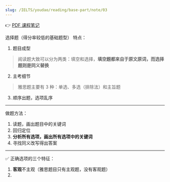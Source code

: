 ```yaml
---
slug: /IELTS/youdao/reading/base-part/note/03
---
```


👉 [PDF 课程笔记](阅读基础3%20课程笔记.pdf)

选择题（得分率较低的基础题型）
特点：
1. 题目成型
> 阅读题大致可以分为两类：填空和选择，**填空题都来自于原文原词，而选择题则是同义替换**
2. 主考细节
> 雅思题主要有 3 种：单选、多选（排除法）和主旨题
3. 顺序出题，选项乱序

---

做题方法：
1. 读题，画出题目中的关键词
2. 回归定位
3. **分析所有选项，画出所有选项中的关键词**
4. 寻找同义改写得出答案

---

✅ 正确选项的三个特征：
1. **客观**不主观（雅思题目只有主观题，没有客观题）
2. 